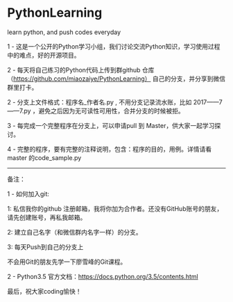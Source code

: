 # PythonLearning
learn python, and push codes everyday 

1 - 这是一个公开的Python学习小组，我们讨论交流Python知识，学习使用过程中的难点，好的开源项目。

2 - 每天将自己练习的Python代码上传到群github 仓库（https://github.com/miaozaiye/PythonLearning） 自己的分支，并分享到微信群里打卡。

2 - 分支上文件格式：程序名_作者名.py , 不用分支记录流水账，比如 2017——7——7.py ，避免之后因为无可读性可用性，合并分支的时候被拒。

3 - 每完成一个完整程序在分支上，可以申请pull 到 Master，供大家一起学习探讨。

4 - 完整的程序，要有完整的注释说明，包含：程序的目的，用例。详情请看master 的code_sample.py

-----------------------------------------------------------------------------------------------------
备注：

1 - 如何加入git:

1: 私信我你的github 注册邮箱，我将你加为合作者。还没有GitHub账号的朋友，请先创建账号，再私我邮箱。

2: 建立自己名字（和微信群内名字一样）的分支。

3: 每天Push到自己的分支上

不会用Git的朋友先学一下廖雪峰的Git课程。


2 - Python3.5 官方文档：https://docs.python.org/3.5/contents.html

最后，祝大家coding愉快！
